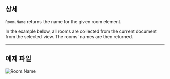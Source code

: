 ## 상세
`Room.Name` returns the name for the given room element.

In the example below, all rooms are collected from the current document from the selected view. The rooms' names are then returned.
___
## 예제 파일

![Room.Name](./Revit.Elements.Room.Name_img.jpg)
